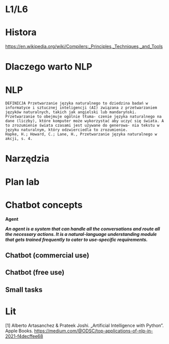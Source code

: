 # L1/L6

# Histora

https://en.wikipedia.org/wiki/Compilers:_Principles,_Techniques,_and_Tools


# Dlaczego warto NLP

# NLP

```
DEFINICJA Przetwarzanie języka naturalnego to dziedzina badań w informatyce i sztucznej inteligencji (AI) związana z przetwarzaniem języków naturalnych, takich jak angielski lub mandaryński. Przetwarzanie to obejmuje ogólnie tłuma- czenie języka naturalnego na dane (liczby), które komputer może wykorzystać aby uczyć się świata. A to zrozumienie świata czasami jest używane do generowa- nia tekstu w języku naturalnym, który odzwierciedla to zrozumienie.
Hapke, H.; Howard, C.; Lane, H., Przetwarzanie języka naturalnego w akcji, s. 4.
```

# Narzędzia

# Plan lab

# Chatbot concepts
**Agent**

***An agent is a system that can handle all the conversations and route all the necessary actions. It is a natural-language understanding module that gets trained frequently to cater to use-specific requirements.***

 

## Chatbot (commercial use)

## Chatbot (free use)

## Small tasks

# Lit
[1] Alberto Artasanchez & Prateek Joshi. „Artificial Intelligence with Python”. Apple Books.
https://medium.com/@ODSC/top-applications-of-nlp-in-2021-f4decffee68

